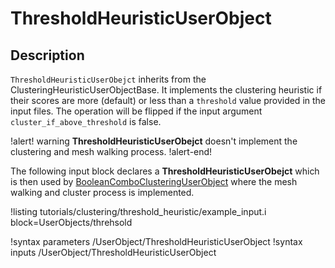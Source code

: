 # ThresholdHeuristicUserObject

## Description

`ThresholdHeuristicUserObejct` inherits from the ClusteringHeuristicUserObjectBase. It implements the clustering
heuristic if their scores are more (default) or less than a `threshold`
value provided in the input files. The operation will be flipped if the 
input argument `cluster_if_above_threshold` is false. 

!alert! warning
**ThresholdHeuristicUserObejct** doesn't implement the clustering and mesh walking process.
!alert-end!

The following input block declares a **ThresholdHeuristicUserObejct** which
is then used by [BooleanComboClusteringUserObject](BooleanComboClusteringUserObject.md)
where the mesh walking and cluster process is implemented.

!listing tutorials/clustering/threshold_heuristic/example_input.i
block=UserObjects/threhsold

!syntax parameters /UserObject/ThresholdHeuristicUserObject
!syntax inputs /UserObject/ThresholdHeuristicUserObject